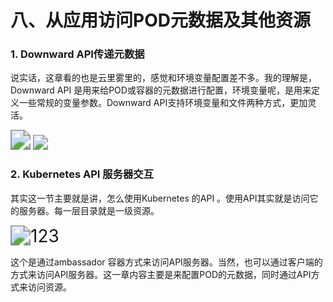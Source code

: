 # 八、从应用访问POD元数据及其他资源



### 1. Downward API传递元数据

说实话，这章看的也是云里雾里的，感觉和环境变量配置差不多。我的理解是，Downward API 是用来给POD或容器的元数据进行配置，环境变量呢，是用来定义一些常规的变量参数。Downward API支持环境变量和文件两种方式，更加灵活。

<img src="https://cdn.jsdelivr.net/gh/yeliansong/github-blog-PIC/blog-images006y8mN6gy1g71nmvhxxqj30io07qn0x.jpg" style="zoom:200%;" />

<img src="https://cdn.jsdelivr.net/gh/yeliansong/github-blog-PIC/blog-images006y8mN6gy1g71nmwlm48j30en0ew0uk.jpg" style="zoom: 150%;" />



### 2. Kubernetes API 服务器交互

其实这一节主要就是讲，怎么使用Kubernetes 的API 。使用API其实就是访问它的服务器。每一层目录就是一级资源。

<img src="https://p.ipic.vip/w70043.jpg" alt="123" style="zoom:200%;" />



这个是通过ambassador 容器方式来访问API服务器。当然，也可以通过客户端的方式来访问API服务器。这一章内容主要是来配置POD的元数据，同时通过API方式来访问资源。

